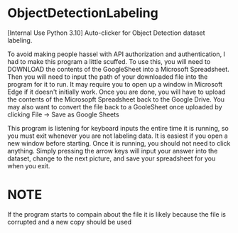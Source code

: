 # ObjectDetectionLabeling
[Internal Use Python 3.10] Auto-clicker for Object Detection dataset labeling.

To avoid making people hassel with API authorization and authentication, I had to make this program a little scuffed.
To use this, you will need to DOWNLOAD the contents of the GoogleSheet into a Microsoft Spreadsheet. 
Then you will need to input the path of your downloaded file into the program for it to run.
It may require you to open up a window in Microsoft Edge if it doesn't initially work.
Once you are done, you will have to upload the contents of the Microsopft Spreadsheet back to the Google Drive.
You may also want to convert the file back to a GooleSheet once uploaded by clicking File -> Save as Google Sheets

This program is listening for keyboard inputs the entire time it is running, so you must exit whenever you are not labeling data. 
It is easiest if you open a new window before starting.
Once it is running, you should not need to click anything. Simply pressing the arrow keys will input your answer into the dataset, change to the next picture, and save your spreadsheet for you when you exit. 

# NOTE
If the program starts to compain about the file it is likely because the file is corrupted and a new copy should be used